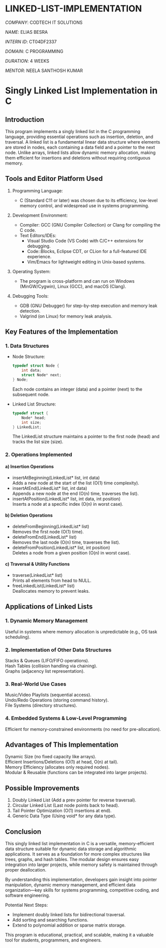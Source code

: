 # LINKED-LIST-IMPLEMENTATION

*COMPANY*: CODTECH IT SOLUTIONS

*NAME*: ELIAS BESRA

*INTERN ID*: CT04DF2337

*DOMAIN*: C PROGRAMMING

*DURATION*: 4 WEEKS

*MENTOR*: NEELA SANTHOSH KUMAR

# Singly Linked List Implementation in C  

## Introduction  
This program implements a singly linked list in the C programming language, providing essential operations such as insertion, deletion, and traversal. A linked list is a fundamental linear data structure where elements are stored in nodes, each containing a data field and a pointer to the next node. Unlike arrays, linked lists allow dynamic memory allocation, making them efficient for insertions and deletions without requiring contiguous memory.  

## Tools and Editor Platform Used  
1. Programming Language:  
   - C (Standard C11 or later) was chosen due to its efficiency, low-level memory control, and widespread use in systems programming.  

2. Development Environment:  
   - Compiler: GCC (GNU Compiler Collection) or Clang for compiling the C code.  
   - Text Editors/IDEs:  
     - Visual Studio Code (VS Code) with C/C++ extensions for debugging.  
     - Code::Blocks, Eclipse CDT, or CLion for a full-featured IDE experience.  
     - Vim/Emacs for lightweight editing in Unix-based systems.  

3. Operating System:  
   - The program is cross-platform and can run on Windows (MinGW/Cygwin), Linux (GCC), and macOS (Clang).  

4. Debugging Tools:  
   - GDB (GNU Debugger) for step-by-step execution and memory leak detection.  
   - Valgrind (on Linux) for memory leak analysis.  

## Key Features of the Implementation  

### 1. Data Structures  
- Node Structure:  
  ```c  
  typedef struct Node {  
      int data;  
      struct Node* next;  
  } Node;  
  ```  
  Each node contains an integer (data) and a pointer (next) to the subsequent node.  

- Linked List Structure:  
  ```c  
  typedef struct {  
      Node* head;  
      int size;  
  } LinkedList;  
  ```  
  The LinkedList structure maintains a pointer to the first node (head) and tracks the list size (size).  

### 2. Operations Implemented  

#### a) Insertion Operations  
- insertAtBeginning(LinkedList* list, int data)  
  Adds a new node at the start of the list (O(1) time complexity).  
- insertAtEnd(LinkedList* list, int data)  
  Appends a new node at the end (O(n) time, traverses the list).  
- insertAtPosition(LinkedList* list, int data, int position)  
  Inserts a node at a specific index (O(n) in worst case).  

#### b) Deletion Operations  
- deleteFromBeginning(LinkedList* list)  
  Removes the first node (O(1) time).  
- deleteFromEnd(LinkedList* list)  
  Removes the last node (O(n) time, traverses the list).  
- deleteFromPosition(LinkedList* list, int position)  
  Deletes a node from a given position (O(n) in worst case).  

#### c) Traversal & Utility Functions  
- traverse(LinkedList* list)  
  Prints all elements from head to NULL.  
- freeLinkedList(LinkedList* list)  
  Deallocates memory to prevent leaks.  

## Applications of Linked Lists  

### 1. Dynamic Memory Management  
Useful in systems where memory allocation is unpredictable (e.g., OS task scheduling).  

### 2. Implementation of Other Data Structures  
Stacks & Queues (LIFO/FIFO operations).  
Hash Tables (collision handling via chaining).  
Graphs (adjacency list representation).  

### 3. Real-World Use Cases  
Music/Video Playlists (sequential access).  
Undo/Redo Operations (storing command history).  
File Systems (directory structures).  

### 4. Embedded Systems & Low-Level Programming  
Efficient for memory-constrained environments (no need for pre-allocation).  

## Advantages of This Implementation  
Dynamic Size (no fixed capacity like arrays).  
Efficient Insertions/Deletions (O(1) at head, O(n) at tail).  
Memory Efficiency (allocates only required nodes).  
Modular & Reusable (functions can be integrated into larger projects).  

## Possible Improvements  
1. Doubly Linked List (Add a prev pointer for reverse traversal).  
2. Circular Linked List (Last node points back to head).  
3. Tail Pointer Optimization (O(1) insertions at end).  
4. Generic Data Type (Using void* for any data type).  

## Conclusion  
This singly linked list implementation in C is a versatile, memory-efficient data structure suitable for dynamic data storage and algorithmic applications. It serves as a foundation for more complex structures like trees, graphs, and hash tables. The modular design ensures easy integration into larger projects, while memory safety is maintained through proper deallocation.  

By understanding this implementation, developers gain insight into pointer manipulation, dynamic memory management, and efficient data organization—key skills for systems programming, competitive coding, and software engineering.  

Potential Next Steps:  
- Implement doubly linked lists for bidirectional traversal.  
- Add sorting and searching functions.  
- Extend to polynomial addition or sparse matrix storage.  

This program is educational, practical, and scalable, making it a valuable tool for students, programmers, and engineers.
